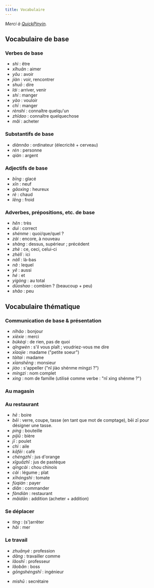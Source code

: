 ```yaml
---
title: Vocabulaire
---
```


*Merci à [QuickPinyin](http://www.chinese-forums.com/index.php?/topic/37827-quickpinyin-type-pinyin-with-tone-marks-portable/).*

## Vocabulaire de base

### Verbes de base

* *shì* : être
* *xǐhuān* : aimer
* *yǒu* : avoir
* *jiàn* : voir, rencontrer
* *shuō* : dire
* *lái* : arriver, venir
* *shí* : manger
* *yào* : vouloir
* *chī*  : manger
* *rènshi* : connaître quelqu'un
* *zhīdao* : connaître quelquechose
* *mǎi* : acheter

### Substantifs de base

* *diànnǎo* : ordinateur (élecricité + cerveau)
* *rén* : personne
* *qián* : argent

### Adjectifs de base

* *bīng* : glacé
* *xīn* : neuf
* *gāoxìng* : heureux
* *rè* : chaud
* *lěng* : froid

### Adverbes, prépositions, etc. de base

* *hěn* : très
* *duì* : correct
* *shénme* : quoi/que/quel ?
* *zài* : encore, à nouveau
* *shàng* : dessus, supérieur ; précédent
* *zhè* : ce, ceci, celui-ci
* *zhèlǐ* : ici
* *nàlǐ* : là-bas
* *nǎ* : lequel
* *yě* : aussi
* *hé* : et
* *yígòng* : au total
* *dūoshao* : combien ? (beaucoup + peu)
* *shǎo* : peu

## Vocabulaire thématique

### Communication de base & présentation

* *nǐhǎo* : bonjour
* *xièxie* : merci
* *búkèqì* : de rien, pas de quoi
* *qǐngwèn* : s'il vous plaît ; voudriez-vous me dire
* *xǐaojie* : madame ("petite soeur")
* *tàitai* : madame
* *xīanshēng* : monsieur
* *jiào* : s'appeller ("nǐ jiào shénme míngzi ?")
* *míngzi* : nom complet
* *xìng* : nom de famille (utilisé comme verbe : "nǐ xìng shénme ?")

### Au magasin

### Au restaurant

* *hē* : boire
* *bēi* : verre, coupe, tasse (en tant que mot de comptage), bēi zī pour désigner une tasse.
* *píng* : bouteille
* *píjiǔ* : bière
* *jī* : poulet
* *chì* : aile
* *kāfēi* : café
* *chéngzhī* : jus d'orange
* *xīguāzhī* : jus de pastèque
* *qīngcài* : chou chinois
* *cài* : légume ; plat
* *xīhóngshì* : tomate
* *fùqián* : payer
* *diǎn* : commander
* *fàndiàn* : restaurant
* *mǎidān* : addition (acheter + addition)

### Se déplacer

* *tíng* : (s')arrêter
* *hǎi* : mer

### Le travail

* *zhuānyè* : profession
* *dāng* : travailler comme
* *lǎoshī* : professeur
* *lǎobǎn* : boss
* *gōngshéngshī* : ingénieur
- *mìshū* : secrétaire